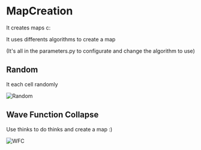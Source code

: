 # MapCreation

It creates maps c:

It uses differents algorithms to create a map

(It's all in the parameters.py to configurate and change the algorithm to use)

## Random
It each cell randomly

![Random](https://github.com/user-attachments/assets/1975f954-5405-4ff6-bfb2-baed3907b773)

## Wave Function Collapse
Use thinks to do thinks and create a map :)

![WFC](https://github.com/user-attachments/assets/e1660255-494b-4be8-9c11-3aa3c4beab0a)



